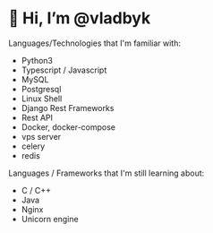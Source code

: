 # 👋 Hi, I’m @vladbyk

Languages/Technologies that I'm familiar with:

- Python3
- Typescript / Javascript
- MySQL
- Postgresql
- Linux Shell
- Django Rest Frameworks
- Rest API
- Docker, docker-compose
- vps server
- celery
- redis

Languages / Frameworks that I'm still learning about:

- C / C++ 
- Java
- Nginx
- Unicorn engine
